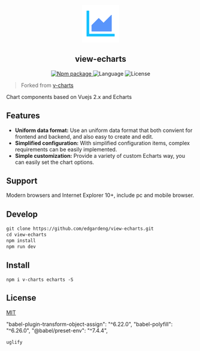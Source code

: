 <p align="center">
<img src="./examples/static/logo.png" width="100" height="100">
</p>

<h2 align="center">view-echarts</h2>

<p align="center">
  <a href="https://www.npmjs.org/package/view-echarts">
    <img src="https://img.shields.io/npm/v/view-echarts.svg" alt="Npm package">
  </a>
  <a>
    <img src="https://img.shields.io/badge/language-javascript-yellow.svg" alt="Language">
  </a>
  <a>
    <img src="https://img.shields.io/badge/license-MIT-000000.svg" alt="License">
  </a>
</p>

> Forked from [v-charts](https://github.com/ElemeFE/v-charts)

Chart components based on Vuejs 2.x and Echarts


## Features
- **Uniform data format:** Use an uniform data format that both convient for frontend and backend, and also easy to create and edit.
- **Simplified configuration:** With simplified configuration items, complex requirements can be easily implemented.
- **Simple customization:** Provide a variety of custom Echarts way, you can easily set the chart options.

## Support

Modern browsers and Internet Explorer 10+, include pc and mobile browser.

## Develop

```
git clone https://github.com/edgardeng/view-echarts.git
cd view-echarts
npm install
npm run dev
```

## Install

```
npm i v-charts echarts -S
```

## License

[MIT](http://opensource.org/licenses/MIT)


 "babel-plugin-transform-object-assign": "^6.22.0",
    "babel-polyfill": "^6.26.0",
    "@babel/preset-env": "^7.4.4",
    
    uglify